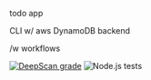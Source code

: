 

todo app

CLI  w/ aws DynamoDB backend

/w workflows 

[![DeepScan grade](https://deepscan.io/api/teams/279/projects/13507/branches/229490/badge/grade.svg)](https://deepscan.io/dashboard#view=project&tid=279&pid=13507&bid=229490)
![Node.js tests](https://github.com/netrc/todo/workflows/.github/workflows/ci-test-on-push.yml/badge.svg)
